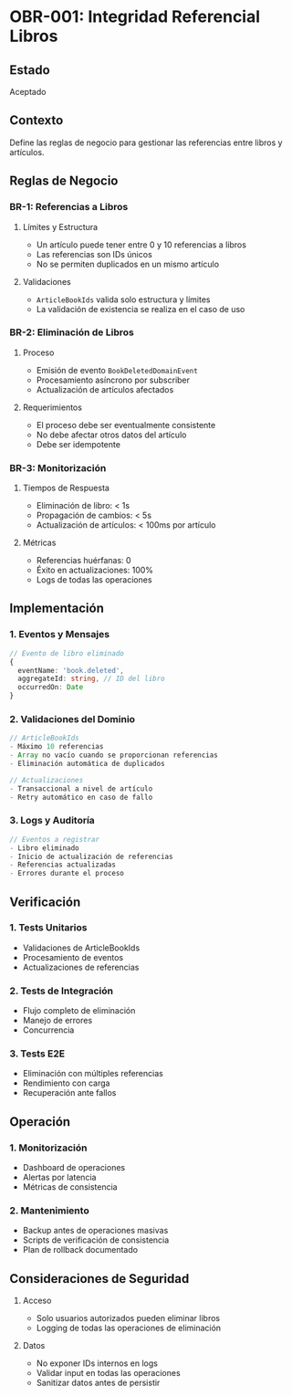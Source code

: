 # OBR-001: Integridad Referencial Libros

## Estado
Aceptado

## Contexto
Define las reglas de negocio para gestionar las referencias entre libros y artículos.

## Reglas de Negocio

### BR-1: Referencias a Libros
1. Límites y Estructura
   - Un artículo puede tener entre 0 y 10 referencias a libros
   - Las referencias son IDs únicos
   - No se permiten duplicados en un mismo artículo

2. Validaciones
   - `ArticleBookIds` valida solo estructura y límites
   - La validación de existencia se realiza en el caso de uso

### BR-2: Eliminación de Libros
1. Proceso
   - Emisión de evento `BookDeletedDomainEvent`
   - Procesamiento asíncrono por subscriber
   - Actualización de artículos afectados

2. Requerimientos
   - El proceso debe ser eventualmente consistente
   - No debe afectar otros datos del artículo
   - Debe ser idempotente

### BR-3: Monitorización
1. Tiempos de Respuesta
   - Eliminación de libro: < 1s
   - Propagación de cambios: < 5s
   - Actualización de artículos: < 100ms por artículo

2. Métricas
   - Referencias huérfanas: 0
   - Éxito en actualizaciones: 100%
   - Logs de todas las operaciones

## Implementación

### 1. Eventos y Mensajes
```typescript
// Evento de libro eliminado
{
  eventName: 'book.deleted',
  aggregateId: string, // ID del libro
  occurredOn: Date
}
```

### 2. Validaciones del Dominio
```typescript
// ArticleBookIds
- Máximo 10 referencias
- Array no vacío cuando se proporcionan referencias
- Eliminación automática de duplicados

// Actualizaciones
- Transaccional a nivel de artículo
- Retry automático en caso de fallo
```

### 3. Logs y Auditoría
```typescript
// Eventos a registrar
- Libro eliminado
- Inicio de actualización de referencias
- Referencias actualizadas
- Errores durante el proceso
```

## Verificación

### 1. Tests Unitarios
- Validaciones de ArticleBookIds
- Procesamiento de eventos
- Actualizaciones de referencias

### 2. Tests de Integración
- Flujo completo de eliminación
- Manejo de errores
- Concurrencia

### 3. Tests E2E
- Eliminación con múltiples referencias
- Rendimiento con carga
- Recuperación ante fallos

## Operación

### 1. Monitorización
- Dashboard de operaciones
- Alertas por latencia
- Métricas de consistencia

### 2. Mantenimiento
- Backup antes de operaciones masivas
- Scripts de verificación de consistencia
- Plan de rollback documentado

## Consideraciones de Seguridad
1. Acceso
   - Solo usuarios autorizados pueden eliminar libros
   - Logging de todas las operaciones de eliminación

2. Datos
   - No exponer IDs internos en logs
   - Validar input en todas las operaciones
   - Sanitizar datos antes de persistir
